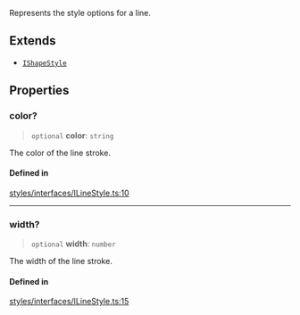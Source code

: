 Represents the style options for a line.

## Extends

- [`IShapeStyle`](IShapeStyle.md)

## Properties

### color?

> `optional` **color**: `string`

The color of the line stroke.

#### Defined in

[styles/interfaces/ILineStyle.ts:10](https://github.com/avolutions/canvas-painter/blob/main/src/styles/interfaces/ILineStyle.ts#L10)

***

### width?

> `optional` **width**: `number`

The width of the line stroke.

#### Defined in

[styles/interfaces/ILineStyle.ts:15](https://github.com/avolutions/canvas-painter/blob/main/src/styles/interfaces/ILineStyle.ts#L15)
